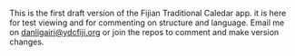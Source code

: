 This is the first draft version of the Fijian Traditional Caledar app. it is here for test viewing and for commenting on structure and language. 
Email me on danligairi@ydcfiji.org or join the repos to comment and make version changes.
